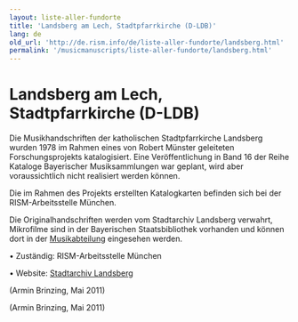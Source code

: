 ```yaml
---
layout: liste-aller-fundorte
title: 'Landsberg am Lech, Stadtpfarrkirche (D-LDB)'
lang: de
old_url: 'http://de.rism.info/de/liste-aller-fundorte/landsberg.html'
permalink: '/musicmanuscripts/liste-aller-fundorte/landsberg.html'
---
```


# Landsberg am Lech, Stadtpfarrkirche (D-LDB)

Die Musikhandschriften der katholischen Stadtpfarrkirche Landsberg wurden 1978 im Rahmen eines von Robert Münster geleiteten Forschungsprojekts katalogisiert. Eine Veröffentlichung in Band 16 der Reihe Kataloge Bayerischer Musiksammlungen war geplant, wird aber voraussichtlich nicht realisiert werden können.

Die im Rahmen des Projekts erstellten Katalogkarten befinden sich bei der RISM-Arbeitsstelle München.

Die Originalhandschriften werden vom Stadtarchiv Landsberg verwahrt, Mikrofilme sind in der Bayerischen Staatsbibliothek vorhanden und können dort in der [Musikabteilung](http://www.bsb-muenchen.de/Musikabteilung.288.0.html "Öffnet externen Link in neuem Fenster") eingesehen werden.

• Zuständig: RISM-Arbeitsstelle München

• Website: [Stadtarchiv Landsberg](http://www.stadtarchiv-landsberg.de/ "Opens external link in new window")

(Armin Brinzing, Mai 2011)

(Armin Brinzing, Mai 2011)

